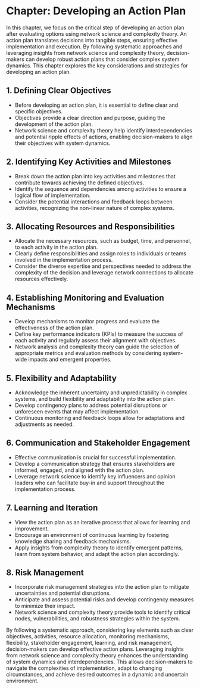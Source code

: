 Chapter: Developing an Action Plan
==================================

In this chapter, we focus on the critical step of developing an action plan after evaluating options using network science and complexity theory. An action plan translates decisions into tangible steps, ensuring effective implementation and execution. By following systematic approaches and leveraging insights from network science and complexity theory, decision-makers can develop robust action plans that consider complex system dynamics. This chapter explores the key considerations and strategies for developing an action plan.

**1. Defining Clear Objectives**
--------------------------------

* Before developing an action plan, it is essential to define clear and specific objectives.
* Objectives provide a clear direction and purpose, guiding the development of the action plan.
* Network science and complexity theory help identify interdependencies and potential ripple effects of actions, enabling decision-makers to align their objectives with system dynamics.

**2. Identifying Key Activities and Milestones**
------------------------------------------------

* Break down the action plan into key activities and milestones that contribute towards achieving the defined objectives.
* Identify the sequence and dependencies among activities to ensure a logical flow of implementation.
* Consider the potential interactions and feedback loops between activities, recognizing the non-linear nature of complex systems.

**3. Allocating Resources and Responsibilities**
------------------------------------------------

* Allocate the necessary resources, such as budget, time, and personnel, to each activity in the action plan.
* Clearly define responsibilities and assign roles to individuals or teams involved in the implementation process.
* Consider the diverse expertise and perspectives needed to address the complexity of the decision and leverage network connections to allocate resources effectively.

**4. Establishing Monitoring and Evaluation Mechanisms**
--------------------------------------------------------

* Develop mechanisms to monitor progress and evaluate the effectiveness of the action plan.
* Define key performance indicators (KPIs) to measure the success of each activity and regularly assess their alignment with objectives.
* Network analysis and complexity theory can guide the selection of appropriate metrics and evaluation methods by considering system-wide impacts and emergent properties.

**5. Flexibility and Adaptability**
-----------------------------------

* Acknowledge the inherent uncertainty and unpredictability in complex systems, and build flexibility and adaptability into the action plan.
* Develop contingency plans to address potential disruptions or unforeseen events that may affect implementation.
* Continuous monitoring and feedback loops allow for adaptations and adjustments as needed.

**6. Communication and Stakeholder Engagement**
-----------------------------------------------

* Effective communication is crucial for successful implementation.
* Develop a communication strategy that ensures stakeholders are informed, engaged, and aligned with the action plan.
* Leverage network science to identify key influencers and opinion leaders who can facilitate buy-in and support throughout the implementation process.

**7. Learning and Iteration**
-----------------------------

* View the action plan as an iterative process that allows for learning and improvement.
* Encourage an environment of continuous learning by fostering knowledge sharing and feedback mechanisms.
* Apply insights from complexity theory to identify emergent patterns, learn from system behavior, and adapt the action plan accordingly.

**8. Risk Management**
----------------------

* Incorporate risk management strategies into the action plan to mitigate uncertainties and potential disruptions.
* Anticipate and assess potential risks and develop contingency measures to minimize their impact.
* Network science and complexity theory provide tools to identify critical nodes, vulnerabilities, and robustness strategies within the system.

By following a systematic approach, considering key elements such as clear objectives, activities, resource allocation, monitoring mechanisms, flexibility, stakeholder engagement, learning, and risk management, decision-makers can develop effective action plans. Leveraging insights from network science and complexity theory enhances the understanding of system dynamics and interdependencies. This allows decision-makers to navigate the complexities of implementation, adapt to changing circumstances, and achieve desired outcomes in a dynamic and uncertain environment.
